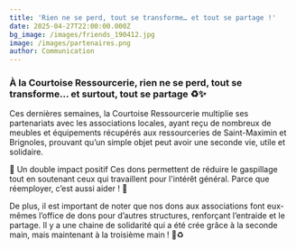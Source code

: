 ```yaml
---
title: 'Rien ne se perd, tout se transforme… et tout se partage !'
date: 2025-04-27T22:00:00.000Z
bg_image: /images/friends_190412.jpg
image: /images/partenaires.png
author: Communication
---
```


### À la Courtoise Ressourcerie, rien ne se perd, tout se transforme… et surtout, tout se partage ♻️✨

Ces dernières semaines, la Courtoise Ressourcerie multiplie ses partenariats avec les associations locales, ayant reçu de nombreux de meubles et équipements récupérés aux ressourceries de Saint-Maximin et Brignoles, prouvant qu’un simple objet peut avoir une seconde vie, utile et solidaire.

🌱 Un double impact positif
Ces dons permettent de réduire le gaspillage tout en soutenant ceux qui travaillent pour l'intérêt général. Parce que réemployer, c’est aussi aider ! 💚

De plus, il est important de noter que nos dons aux associations font eux-mêmes l’office de dons pour d’autres structures, renforçant l’entraide et le partage. Il y a une chaine de solidarité qui a été crée grâce à la seconde main, mais maintenant à la troisième main ! 🙌♻️
